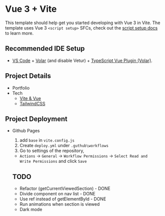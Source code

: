 # Vue 3 + Vite

This template should help get you started developing with Vue 3 in Vite. The template uses Vue 3 `<script setup>` SFCs, check out the [script setup docs](https://v3.vuejs.org/api/sfc-script-setup.html#sfc-script-setup) to learn more.

## Recommended IDE Setup

- [VS Code](https://code.visualstudio.com/) + [Volar](https://marketplace.visualstudio.com/items?itemName=Vue.volar) (and disable Vetur) + [TypeScript Vue Plugin (Volar)](https://marketplace.visualstudio.com/items?itemName=Vue.vscode-typescript-vue-plugin).

## Project Details

- Portfolio
- Tech
  - [Vite & Vue](https://tailwindcss.com/docs/guides/vite#vue)
  - [TailwindCSS](https://tailwindcss.com/docs/installation)

## Project Deployment

- Github Pages

  1. add `base` in `vite.config.js`
  2. Create `deploy.yml` under `.guthub\workflows`
  3. Go to settings of the repository,

  - `Actions` -> `General` -> `Workflow Permissions` -> `Select Read and Write Permissions` and click `Save`

  ## TODO

  - Refactor (getCurrentViewedSection) - DONE
  - Divide component on nav list - DONE
  - Use ref instead of getElementById - DONE
  - Run animations when section is viewed
  - Dark mode
